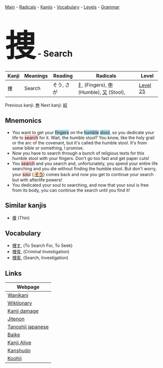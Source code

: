 <style> bigfont {font-size: 100px}</style>
[Main](../README.md) -
[Radicals](../radicals.md) -
[Kanjis](../kanjis.md) -
[Vocabulary](../vocabulary.md) -
[Levels](../levels.md) -
[Grammar](../grammar.md)
# <bigfont> 捜</bigfont> - Search 

| Kanji | Meanings | Reading | Radicals | Level |
| --- | --- | --- | --- | --- |
| 捜 | Search | そう, さが | [扌](../radicals/扌.md) (Fingers), [申](../radicals/申.md) (Humble), [又](../radicals/又.md) (Stool),  | [Level 25](../levels/wk_level25.md) |

Previous kanji: [巻](巻.md) Next kanji: [絞](絞.md) 

## Mnemonics
 * You want to get your <span style="background-color:#ADD8E6"> fingers</span> on the <span style="background-color:#ADD8E6"> humble</span> <span style="background-color:#ADD8E6"> stool</span>, so you dedicate your life to <span style="background-color:#ffcccb"> search</span> for it. Wait, the humble stool? You know, like the holy grail or the arc of the covenant, but it's called the humble stool. It's from some bible or something, I promise.
* Now you have to search through a bunch of religious texts for this humble stool with your fingers. Don't go too fast and get paper cuts!
* You <span style="background-color:#ffcccb"> search</span> and you search and, unfortunately, you spend your entire life searching and you die without finding the humble stool. But don't worry, your <span style="background-color:#ffcccb"> sou</span>l (<span style="background-color:#fed8b1"> [そう](https://jisho.org/search/そう)</span>) comes back and now you get to continue your search but with afterlife powers!
* You dedicated your soul to searching, and now that your soul is free from its body, you can continue the search until you find it!


## Similar kanjis
 * [痩](痩.md) (Thin)


## Vocabulary
 * [捜す](../vocabulary/捜.md), (To Search For, To Seek)
* [捜査](../vocabulary/捜.md), (Criminal Investigation)
* [捜索](../vocabulary/捜.md), (Search, Investigation)



## Links 

| Webpage |
| --- |
| [Wanikani          ](https://www.wanikani.com/kanji/捜) |
| [Wiktionary        ](https://en.wiktionary.org/wiki/捜) |
| [Kanji damage      ](http://www.kanjidamage.com/kanji/search?utf8=✓&q=捜) |
| [Jitenon           ](https://jitenon.com/kanji/捜) |
| [Tanoshii japanese ](https://www.tanoshiijapanese.com/dictionary/kanji.cfm?k=捜) |
| [Baike             ](https://baike.baidu.com/item/捜) |
| [Kanji Alive       ](https://app.kanjialive.com/捜) |
| [Kanshudo          ](https://www.kanshudo.com/searchmn?q=捜) |
| [Koohii            ](https://kanji.koohii.com/study/kanji/捜) |

